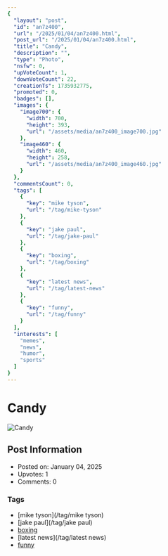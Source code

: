 ```yaml
---
{
  "layout": "post",
  "id": "an7z400",
  "url": "/2025/01/04/an7z400.html",
  "post_url": "/2025/01/04/an7z400.html",
  "title": "Candy",
  "description": "",
  "type": "Photo",
  "nsfw": 0,
  "upVoteCount": 1,
  "downVoteCount": 22,
  "creationTs": 1735932775,
  "promoted": 0,
  "badges": [],
  "images": {
    "image700": {
      "width": 700,
      "height": 393,
      "url": "/assets/media/an7z400_image700.jpg"
    },
    "image460": {
      "width": 460,
      "height": 258,
      "url": "/assets/media/an7z400_image460.jpg"
    }
  },
  "commentsCount": 0,
  "tags": [
    {
      "key": "mike tyson",
      "url": "/tag/mike-tyson"
    },
    {
      "key": "jake paul",
      "url": "/tag/jake-paul"
    },
    {
      "key": "boxing",
      "url": "/tag/boxing"
    },
    {
      "key": "latest news",
      "url": "/tag/latest-news"
    },
    {
      "key": "funny",
      "url": "/tag/funny"
    }
  ],
  "interests": [
    "memes",
    "news",
    "humor",
    "sports"
  ]
}
---
```


# Candy

![Candy](/assets/media/an7z400_image700.jpg)

## Post Information

- Posted on: January 04, 2025
- Upvotes: 1
- Comments: 0

### Tags

- [mike tyson](/tag/mike tyson)
- [jake paul](/tag/jake paul)
- [boxing](/tag/boxing)
- [latest news](/tag/latest news)
- [funny](/tag/funny)
